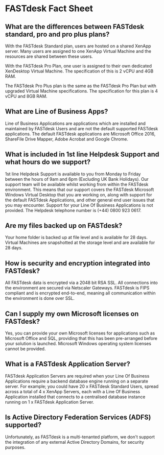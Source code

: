 # FASTdesk Fact Sheet

## What are the differences between FASTdesk standard, pro and pro plus plans?

With the FASTdesk Standard plan, users are hosted on a shared XenApp server. Many users are assigned to one XenApp Virtual Machine and the resources are shared between these users.

With the FASTdesk Pro Plan, one user is assigned to their own dedicated XenDesktop Virtual Machine. The specification of this is 2 vCPU and 4GB RAM.

The FASTdesk Pro Plus plan is the same as the FASTdesk Pro Plan but with upgraded Virtual Machine specifications. The specification for this plan is  4 vCPU and 8GB RAM.

## What are __Line of Business Apps__?

Line of Business Applications are applications which are installed and maintained by FASTdesk Users and are not the default supported FASTdesk applications. The default FASTdesk applications are Microsoft Office 2016, ShareFile Drive Mapper, Adobe Acrobat and Google Chrome.

## What is included in 1st line Helpdesk Support and what hours do we support?

1st line Helpdesk Support is available to you from Monday to Friday between the hours of 9am and 6pm (Excluding UK Bank Holidays). Our support team will be available whilst working from within the FASTdesk environment. This means that our support covers the FASTdesk Microsoft Windows Virtual Desktop that you are working on, along with support for the default FASTdesk Applications, and other general end user issues that you may encounter. Support for your Line Of Business Applications is not provided. The Helpdesk telephone number is (+44) 0800 923 0617.

## Are my files backed up on FASTdesk?

Your home folder is backed up at file level and is available for 28 days. Virtual Machines are snapshotted at the storage level and are available for 28 days.

## How is security and encryption integrated into FASTdesk?

All FASTdesk data is encrypted via a 2048 bit RSA SSL. All connections into the environment are secured via Netscaler Gateways. FASTdesk is FIPS compliant and is encrypted end-to-end, meaning all communication within the environment is done over SSL.

## Can I supply my own Microsoft licenses on FASTdesk?

Yes, you can provide your own Microsoft licenses for applications such as Microsoft Office and SQL, providing that this has been pre-arranged before your solution is launched. Microsoft Windows operating system licenses cannot be provided. 

## What is a FASTdesk Application Server?

FASTdesk Application Servers are required when your Line Of Business Applications require a backend database engine running on a separate server. For example; you could have 20 x FASTdesk Standard Users, spread across a total of 4 x XenApp Servers, each with a Line Of Business Application installed that connects to a centralised database instance running on 1 x FASTdesk Application Server.

## Is Active Directory Federation Services (ADFS) supported?

Unfortunately, as FASTdesk is a multi-tenanted platform, we don't support the integration of any external Active Directory Domains, for security purposes.
